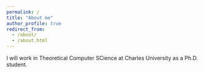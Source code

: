 ```yaml
---
permalink: /
title: "About me"
author_profile: true
redirect_from: 
  - /about/
  - /about.html
---
```



I will work in Theoretical Computer SCience at Charles University as a Ph.D. student.
